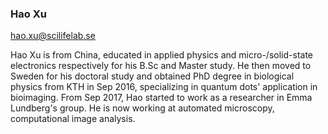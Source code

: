 ### Hao Xu
hao.xu@scilifelab.se 

Hao Xu is from China, educated in applied physics and micro-/solid-state electronics respectively for his B.Sc and Master study. He then moved to Sweden for his doctoral study and obtained PhD degree in biological physics from KTH in Sep 2016, specializing in quantum dots' application in bioimaging. From Sep 2017, Hao started to work as a researcher in Emma Lundberg's group. He is now working at automated microscopy, computational image analysis.



